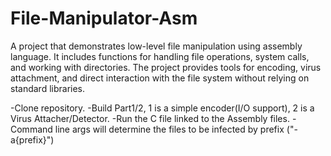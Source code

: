 # File-Manipulator-Asm
A project that demonstrates low-level file manipulation using assembly language. It includes functions for handling file operations, system calls, and working with directories. The project provides tools for encoding, virus attachment, and direct interaction with the file system without relying on standard libraries.

-Clone repository.
-Build Part1/2, 1 is a simple encoder(I/O support), 2 is a Virus Attacher/Detector.
-Run the C file linked to the Assembly files.
-Command line args will determine the files to be infected by prefix ("-a{prefix}")
